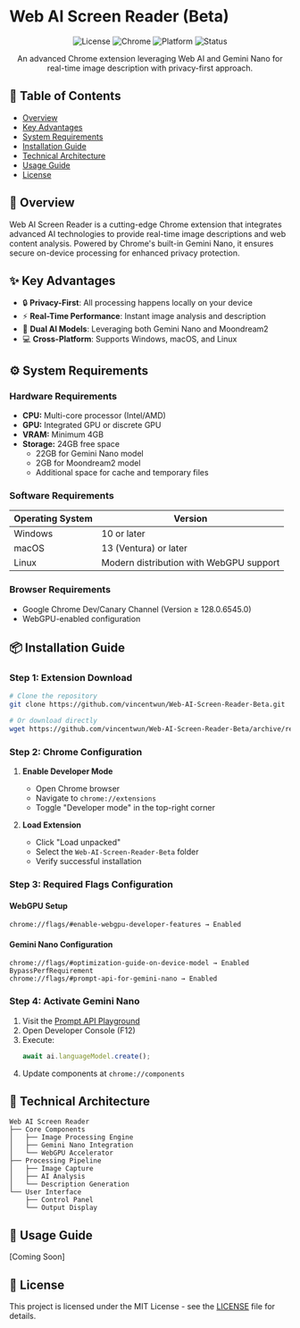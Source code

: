 # Web AI Screen Reader (Beta)

<div align="center">

![License](https://img.shields.io/badge/license-MIT-blue.svg)
![Chrome](https://img.shields.io/badge/Chrome-v128.0.6545.0+-green.svg)
![Platform](https://img.shields.io/badge/platform-Windows%20|%20MacOS%20|%20Linux-lightgrey)
![Status](https://img.shields.io/badge/status-beta-orange)

An advanced Chrome extension leveraging Web AI and Gemini Nano for real-time image description with privacy-first approach.

</div>

## 📑 Table of Contents
- [Overview](#overview)
- [Key Advantages](#key-advantages)
- [System Requirements](#system-requirements)
- [Installation Guide](#installation-guide)
- [Technical Architecture](#technical-architecture)
- [Usage Guide](#usage-guide)
- [License](#license)

## 🎯 Overview
Web AI Screen Reader is a cutting-edge Chrome extension that integrates advanced AI technologies to provide real-time image descriptions and web content analysis. Powered by Chrome's built-in Gemini Nano, it ensures secure on-device processing for enhanced privacy protection.

## ✨ Key Advantages
- 🔒 **Privacy-First**: All processing happens locally on your device
- ⚡ **Real-Time Performance**: Instant image analysis and description
- 🤖 **Dual AI Models**: Leveraging both Gemini Nano and Moondream2
- 💻 **Cross-Platform**: Supports Windows, macOS, and Linux

## ⚙️ System Requirements

### Hardware Requirements
- **CPU:** Multi-core processor (Intel/AMD)
- **GPU:** Integrated GPU or discrete GPU
- **VRAM:** Minimum 4GB
- **Storage:** 24GB free space
  - 22GB for Gemini Nano model
  - 2GB for Moondream2 model
  - Additional space for cache and temporary files

### Software Requirements
| Operating System | Version |
|-----------------|---------|
| Windows | 10 or later |
| macOS | 13 (Ventura) or later |
| Linux | Modern distribution with WebGPU support |

### Browser Requirements
- Google Chrome Dev/Canary Channel (Version ≥ 128.0.6545.0)
- WebGPU-enabled configuration

## 📦 Installation Guide

### Step 1: Extension Download
```bash
# Clone the repository
git clone https://github.com/vincentwun/Web-AI-Screen-Reader-Beta.git

# Or download directly
wget https://github.com/vincentwun/Web-AI-Screen-Reader-Beta/archive/refs/heads/main.zip
```

### Step 2: Chrome Configuration
1. **Enable Developer Mode**
   - Open Chrome browser
   - Navigate to `chrome://extensions`
   - Toggle "Developer mode" in the top-right corner

2. **Load Extension**
   - Click "Load unpacked"
   - Select the `Web-AI-Screen-Reader-Beta` folder
   - Verify successful installation

### Step 3: Required Flags Configuration

#### WebGPU Setup
```
chrome://flags/#enable-webgpu-developer-features → Enabled
```

#### Gemini Nano Configuration
```
chrome://flags/#optimization-guide-on-device-model → Enabled BypassPerfRequirement
chrome://flags/#prompt-api-for-gemini-nano → Enabled
```

### Step 4: Activate Gemini Nano
1. Visit the [Prompt API Playground](https://chrome.dev/web-ai-demos/prompt-api-playground/)
2. Open Developer Console (F12)
3. Execute:
   ```javascript
   await ai.languageModel.create();
   ```
4. Update components at `chrome://components`

## 🔧 Technical Architecture
```
Web AI Screen Reader
├── Core Components
│   ├── Image Processing Engine
│   ├── Gemini Nano Integration
│   └── WebGPU Accelerator
├── Processing Pipeline
│   ├── Image Capture
│   ├── AI Analysis
│   └── Description Generation
└── User Interface
    ├── Control Panel
    └── Output Display
```

## 📘 Usage Guide
[Coming Soon]

## 📄 License
This project is licensed under the MIT License - see the [LICENSE](LICENSE) file for details.